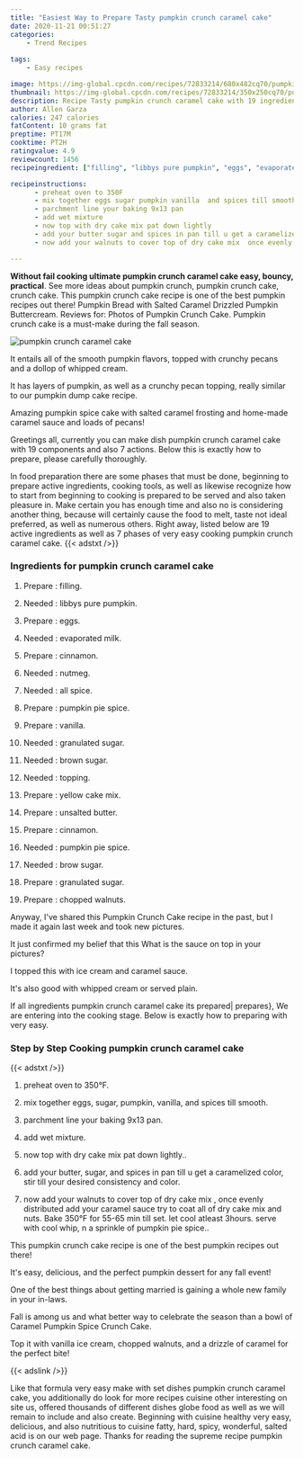 ```yaml
---
title: "Easiest Way to Prepare Tasty pumpkin crunch caramel cake"
date: 2020-11-21 00:51:27
categories:
    - Trend Recipes
    
tags:
    - Easy recipes

image: https://img-global.cpcdn.com/recipes/72833214/680x482cq70/pumpkin-crunch-caramel-cake-recipe-main-photo.jpg
thumbnail: https://img-global.cpcdn.com/recipes/72833214/350x250cq70/pumpkin-crunch-caramel-cake-recipe-main-photo.jpg
description: Recipe Tasty pumpkin crunch caramel cake with 19 ingredients and 7 stages of easy cooking.
author: Allen Garza
calories: 247 calories
fatContent: 10 grams fat
preptime: PT17M
cooktime: PT2H
ratingvalue: 4.9
reviewcount: 1456
recipeingredient: ["filling", "libbys pure pumpkin", "eggs", "evaporated milk", "cinnamon", "nutmeg", "all spice", "pumpkin pie spice", "vanilla", "granulated sugar", "brown sugar", "topping", "yellow cake mix", "unsalted butter", "cinnamon", "pumpkin pie spice", "brow sugar", "granulated sugar", "chopped walnuts"]

recipeinstructions: 
      - preheat oven to 350F 
      - mix together eggs sugar pumpkin vanilla  and spices till smooth 
      - parchment line your baking 9x13 pan 
      - add wet mixture 
      - now top with dry cake mix pat down lightly 
      - add your butter sugar and spices in pan till u get a caramelized color stir till your desired consistency and color 
      - now add your walnuts to cover top of dry cake mix  once evenly distributed add your caramel sauce try to coat all of dry cake mix and nuts Bake 350F for 5565 min till set let cool atleast 3hours serve with cool whip n a sprinkle of pumpkin pie spice

---
```




**Without fail cooking ultimate pumpkin crunch caramel cake easy, bouncy, practical**. See more ideas about pumpkin crunch, pumpkin crunch cake, crunch cake. This pumpkin crunch cake recipe is one of the best pumpkin recipes out there! Pumpkin Bread with Salted Caramel Drizzled Pumpkin Buttercream. Reviews for: Photos of Pumpkin Crunch Cake. Pumpkin crunch cake is a must-make during the fall season.


![pumpkin crunch caramel cake](https://img-global.cpcdn.com/recipes/72833214/680x482cq70/pumpkin-crunch-caramel-cake-recipe-main-photo.jpg "pumpkin crunch caramel cake")



It entails all of the smooth pumpkin flavors, topped with crunchy pecans and a dollop of whipped cream.

It has layers of pumpkin, as well as a crunchy pecan topping, really similar to our pumpkin dump cake recipe.

Amazing pumpkin spice cake with salted caramel frosting and home-made caramel sauce and loads of pecans!


Greetings all, currently you can make dish pumpkin crunch caramel cake with 19 components and also 7 actions. Below this is exactly how to prepare, please carefully thoroughly.

In food preparation there are some phases that must be done, beginning to prepare active ingredients, cooking tools, as well as likewise recognize how to start from beginning to cooking is prepared to be served and also taken pleasure in. Make certain you has enough time and also no is considering another thing, because will certainly cause the food to melt, taste not ideal preferred, as well as numerous others. Right away, listed below are 19 active ingredients as well as 7 phases of very easy cooking pumpkin crunch caramel cake.
{{< adstxt />}}

### Ingredients for pumpkin crunch caramel cake


1. Prepare  : filling.

1. Needed  : libbys pure pumpkin.

1. Prepare  : eggs.

1. Needed  : evaporated milk.

1. Prepare  : cinnamon.

1. Needed  : nutmeg.

1. Needed  : all spice.

1. Prepare  : pumpkin pie spice.

1. Prepare  : vanilla.

1. Needed  : granulated sugar.

1. Needed  : brown sugar.

1. Needed  : topping.

1. Prepare  : yellow cake mix.

1. Prepare  : unsalted butter.

1. Prepare  : cinnamon.

1. Needed  : pumpkin pie spice.

1. Needed  : brow sugar.

1. Prepare  : granulated sugar.

1. Prepare  : chopped walnuts.


Anyway, I&#39;ve shared this Pumpkin Crunch Cake recipe in the past, but I made it again last week and took new pictures.

It just confirmed my belief that this What is the sauce on top in your pictures?

I topped this with ice cream and caramel sauce.

It&#39;s also good with whipped cream or served plain.


If all ingredients pumpkin crunch caramel cake its prepared| prepares}, We are entering into the cooking stage. Below is exactly how to preparing with very easy.

### Step by Step Cooking pumpkin crunch caramel cake

{{< adstxt />}}


1. preheat oven to 350°F.



1. mix together eggs, sugar, pumpkin, vanilla,  and spices till smooth.



1. parchment line your baking 9x13 pan.



1. add wet mixture.



1. now top with dry cake mix pat down lightly..



1. add your butter, sugar, and spices in pan till u get a caramelized color, stir till your desired consistency and color.



1. now add your walnuts to cover top of dry cake mix , once evenly distributed add your caramel sauce try to coat all of dry cake mix and nuts. Bake 350°F for 55-65 min till set. let cool atleast 3hours. serve with cool whip, n a sprinkle of pumpkin pie spice..




This pumpkin crunch cake recipe is one of the best pumpkin recipes out there!

It&#39;s easy, delicious, and the perfect pumpkin dessert for any fall event!

One of the best things about getting married is gaining a whole new family in your in-laws.

Fall is among us and what better way to celebrate the season than a bowl of Caramel Pumpkin Spice Crunch Cake.

Top it with vanilla ice cream, chopped walnuts, and a drizzle of caramel for the perfect bite!


{{< adslink />}}

Like that formula very easy make with set dishes pumpkin crunch caramel cake, you additionally do look for more recipes cuisine other interesting on site us, offered thousands of different dishes globe food as well as we will remain to include and also create. Beginning with cuisine healthy very easy, delicious, and also nutritious to cuisine fatty, hard, spicy, wonderful, salted acid is on our web page. Thanks for reading the supreme recipe pumpkin crunch caramel cake.
